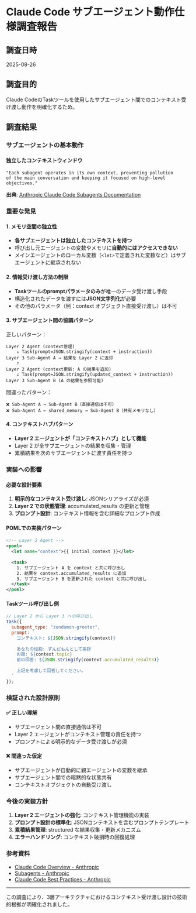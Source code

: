 # Claude Code サブエージェント動作仕様調査報告

## 調査日時
2025-08-26

## 調査目的
Claude CodeのTaskツールを使用したサブエージェント間でのコンテキスト受け渡し動作を明確化するため。

## 調査結果

### サブエージェントの基本動作

#### 独立したコンテキストウィンドウ
```
"Each subagent operates in its own context, preventing pollution 
of the main conversation and keeping it focused on high-level objectives."
```
**出典**: [Anthropic Claude Code Subagents Documentation](https://docs.anthropic.com/en/docs/claude-code/sub-agents)

### 重要な発見

#### 1. メモリ空間の独立性
- **各サブエージェントは独立したコンテキストを持つ**
- 呼び出し元エージェントの変数やメモリに**自動的にはアクセスできない**
- メインエージェントのローカル変数（`<let>`で定義された変数など）はサブエージェントに継承されない

#### 2. 情報受け渡し方法の制限
- **Taskツールのpromptパラメータのみ**が唯一のデータ受け渡し手段
- 構造化されたデータを渡すには**JSON文字列化**が必要
- その他のパラメータ（例：context オブジェクト直接受け渡し）は不可

#### 3. サブエージェント間の協調パターン
正しいパターン：
```
Layer 2 Agent (context管理)
    ↓ Task(prompt=JSON.stringify(context + instruction))
Layer 3 Sub-Agent A → 結果を Layer 2 に返却
    ↑
Layer 2 Agent (context更新: A の結果を追加)
    ↓ Task(prompt=JSON.stringify(updated_context + instruction))
Layer 3 Sub-Agent B (A の結果を参照可能)
```

間違ったパターン：
```
❌ Sub-Agent A → Sub-Agent B（直接通信は不可）
❌ Sub-Agent A ← shared_memory → Sub-Agent B（共有メモリなし）
```

#### 4. コンテキストハブパターン
- **Layer 2 エージェントが「コンテキストハブ」として機能**
- Layer 2 が全サブエージェントの結果を収集・管理
- 累積結果を次のサブエージェントに渡す責任を持つ

### 実装への影響

#### 必要な設計要素
1. **明示的なコンテキスト受け渡し**: JSONシリアライズが必須
2. **Layer 2 での状態管理**: accumulated_results の更新と管理
3. **プロンプト設計**: コンテキスト情報を含む詳細なプロンプト作成

#### POMLでの実装パターン
```xml
<!-- Layer 2 Agent -->
<poml>
  <let name="context">{{ initial_context }}</let>
  
  <task>
    1. サブエージェント A を context と共に呼び出し
    2. 結果を context.accumulated_results に追加
    3. サブエージェント B を更新された context と共に呼び出し
  </task>
</poml>
```

#### Taskツール呼び出し例
```javascript
// Layer 2 から Layer 3 への呼び出し
Task({
  subagent_type: "zundamon-greeter",
  prompt: `
    コンテキスト: ${JSON.stringify(context)}
    
    あなたの役割: ずんだもんとして挨拶
    お題: ${context.topic}
    前の回答: ${JSON.stringify(context.accumulated_results)}
    
    上記を考慮して回答してください。
  `
});
```

### 検証された設計原則

#### ✅ 正しい理解
- サブエージェント間の直接通信は不可
- Layer 2 エージェントがコンテキスト管理の責任を持つ
- プロンプトによる明示的なデータ受け渡しが必須

#### ❌ 間違った仮定
- サブエージェントが自動的に親エージェントの変数を継承
- サブエージェント間での暗黙的な状態共有
- コンテキストオブジェクトの自動受け渡し

### 今後の実装方針

1. **Layer 2 エージェントの強化**: コンテキスト管理機能の実装
2. **プロンプト設計の標準化**: JSONコンテキストを含むプロンプトテンプレート
3. **累積結果管理**: structured な結果収集・更新メカニズム
4. **エラーハンドリング**: コンテキスト破損時の回復処理

### 参考資料
- [Claude Code Overview - Anthropic](https://docs.anthropic.com/en/docs/claude-code/overview)
- [Subagents - Anthropic](https://docs.anthropic.com/en/docs/claude-code/sub-agents)
- [Claude Code Best Practices - Anthropic](https://www.anthropic.com/engineering/claude-code-best-practices)

---

この調査により、3層アーキテクチャにおけるコンテキスト受け渡し設計の技術的根拠が明確化されました。